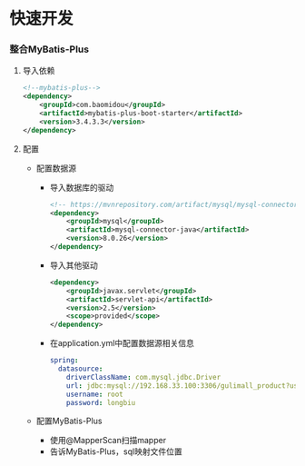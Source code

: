 # 快速开发

### 整合MyBatis-Plus

1. 导入依赖

   ```xml
   <!--mybatis-plus-->
   <dependency>
       <groupId>com.baomidou</groupId>
       <artifactId>mybatis-plus-boot-starter</artifactId>
       <version>3.4.3.3</version>
   </dependency>
   ```

2. 配置

   - 配置数据源

     - 导入数据库的驱动

       ```xml
       <!-- https://mvnrepository.com/artifact/mysql/mysql-connector-java -->
       <dependency>
           <groupId>mysql</groupId>
           <artifactId>mysql-connector-java</artifactId>
           <version>8.0.26</version>
       </dependency>
       ```

     - 导入其他驱动

       ```xml
       <dependency>
           <groupId>javax.servlet</groupId>
           <artifactId>servlet-api</artifactId>
           <version>2.5</version>
           <scope>provided</scope>
       </dependency>
       ```

     - 在application.yml中配置数据源相关信息

       ```yaml
       spring:
         datasource:
           driverClassName: com.mysql.jdbc.Driver
           url: jdbc:mysql://192.168.33.100:3306/gulimall_product?useUnicode=true&characterEncoding=UTF-8&useSSL=false&serverTimezone=Asia/Shanghai
           username: root
           password: longbiu
       ```

   - 配置MyBatis-Plus

     - 使用@MapperScan扫描mapper
     - 告诉MyBatis-Plus，sql映射文件位置


